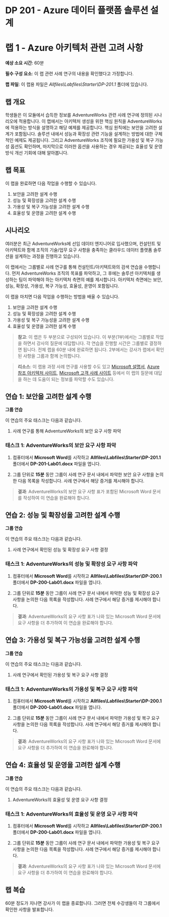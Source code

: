 ﻿---
lab:
    title: 'Azure 아키텍처 관련 고려 사항'
    module: '모듈 1: 데이터 플랫폼 아키텍처 고려 사항'
---

# DP 201 - Azure 데이터 플랫폼 솔루션 설계
# 랩 1 - Azure 아키텍처 관련 고려 사항

**예상 소요 시간**: 60분

**필수 구성 요소**: 이 랩 관련 사례 연구의 내용을 확인했다고 가정합니다.

**랩 파일**: 이 랩용 파일은 _Allfiles\Labfiles\Starter\DP-201.1_ 폴더에 있습니다.

## 랩 개요

학생들은 이 모듈에서 습득한 정보를 AdventureWorks 관련 사례 연구에 정의된 시나리오에 적용합니다. 이 랩에서는 아키텍처 생성을 위한 핵심 원칙을 AdventureWorks에 적용하는 방식을 설명하고 해당 예제를 제공합니다. 핵심 원칙에는 보안을 고려한 설계가 포함됩니다. 솔루션 내에서 성능과 확장성 관련 기능을 설계하는 방법에 대한 구체적인 예제도 제공됩니다. 그리고 AdventureWorks 조직에 필요한 가용성 및 복구 가능성 옵션도 확인하며, 마지막으로 이러한 옵션을 사용하는 경우 제공되는 효율성 및 운영 방식 개선 기회에 대해 알아봅니다.

## 랩 목표
  
이 랩을 완료하면 다음 작업을 수행할 수 있습니다.

1. 보안을 고려한 설계 수행
2. 성능 및 확장성을 고려한 설계 수행
3. 가용성 및 복구 가능성을 고려한 설계 수행
4. 효율성 및 운영을 고려한 설계 수행

## 시나리오
  
여러분은 최근 AdventureWorks에 선임 데이터 엔지니어로 입사했으며, 컨설턴트 및 아키텍트와 함께 조직의 기술/업무 요구 사항을 충족하는 클라우드 데이터 플랫폼 솔루션을 설계하는 과정을 진행하고 있습니다.

이 랩에서는 그룹별로 사례 연구를 통해 컨설턴트/아키텍트와의 검색 연습을 수행합니다. 먼저 AdventureWorks 조직의 목표를 파악하고, 그 후에는 솔루션 아키텍처를 생성하는 팀이 파악해야 하는 아키텍처 측면의 예를 제시합니다. 아키텍처 측면에는 보안, 성능, 확장성, 가용성, 복구 가능성, 효율성, 운영이 포함됩니다.

이 랩을 마치면 다음 작업을 수행하는 방법을 배울 수 있습니다.

1. 보안을 고려한 설계 수행
2. 성능 및 확장성을 고려한 설계 수행
3. 가용성 및 복구 가능성을 고려한 설계 수행
4. 효율성 및 운영을 고려한 설계 수행

>**참고**: 이 랩은 두 부분으로 구성되어 있습니다. 이 부분(1부)에서는 그룹별로 작업을 하면서 강사의 질문에 대답합니다. 각 연습을 진행할 시간은 그룹별로 결정하면 됩니다. 전체 랩을 60분 내에 완료하면 됩니다. 2부에서는 강사가 랩에서 확인된 사항을 그룹과 함께 논의합니다.

>**리소스**: 이 랩용 과정 사례 연구를 사용할 수도 있고 [Microsoft 설명서](https://docs.microsoft.com), [Azure 참조 아키텍처 사이트](https://docs.microsoft.com/ko-kr/azure/architecture/reference-architectures/), [Microsoft 고객 사례 사이트](https://customers.microsoft.com/) 등에서 이 랩의 질문에 대답을 하는 데 도움이 되는 정보를 파악할 수도 있습니다. 

## 연습 1: 보안을 고려한 설계 수행

**그룹 연습**
  
이 연습의 주요 태스크는 다음과 같습니다.

1. 사례 연구를 통해 AdventureWorks의 보안 요구 사항 파악

### 태스크 1: AdventureWorks의 보안 요구 사항 파악

1. 컴퓨터에서 **Microsoft Word**를 시작하고 **Allfiles\Labfiles\Starter\DP-201.1** 폴더에서 **DP-201-Lab01.docx** 파일을 엽니다.

1. 그룹 단위로 **15분** 동안 그룹이 사례 연구 문서 내에서 파악한 보안 요구 사항을 논의한 다음 목록을 작성합니다. 사례 연구에서 해당 증거를 제시해야 합니다.

> **결과**: AdventureWorks의 보안 요구 사항 표가 포함된 Microsoft Word 문서를 작성하여 이 연습을 완료해야 합니다.

## 연습 2: 성능 및 확장성을 고려한 설계 수행
  
**그룹 연습**
  
이 연습의 주요 태스크는 다음과 같습니다.

1. 사례 연구에서 확인된 성능 및 확장성 요구 사항 결정

### 태스크 1: AdventureWorks의 성능 및 확장성 요구 사항 파악

1. 컴퓨터에서 **Microsoft Word**를 시작하고 **Allfiles\Labfiles\Starter\DP-200.1** 폴더에서 **DP-200-Lab01.docx** 파일을 엽니다.

1. 그룹 단위로 **15분** 동안 그룹이 사례 연구 문서 내에서 파악한 성능 및 확장성 요구 사항을 논의한 다음 목록을 작성합니다. 사례 연구에서 해당 증거를 제시해야 합니다.

> **결과**: AdventureWorks의 요구 사항 표가 나와 있는 Microsoft Word 문서에 요구 사항을 더 추가하여 이 연습을 완료해야 합니다.

## 연습 3: 가용성 및 복구 가능성을 고려한 설계 수행
  
**그룹 연습**
  
이 연습의 주요 태스크는 다음과 같습니다.

1. 사례 연구에서 확인된 가용성 및 복구 요구 사항 결정

### 태스크 1: AdventureWorks의 가용성 및 복구 요구 사항 파악

1. 컴퓨터에서 **Microsoft Word**를 시작하고 **Allfiles\Labfiles\Starter\DP-200.1** 폴더에서 **DP-200-Lab01.docx** 파일을 엽니다.

1. 그룹 단위로 **15분** 동안 그룹이 사례 연구 문서 내에서 파악한 가용성 및 복구 요구 사항을 논의한 다음 목록을 작성합니다. 사례 연구에서 해당 증거를 제시해야 합니다.

> **결과**: AdventureWorks의 요구 사항 표가 나와 있는 Microsoft Word 문서에 요구 사항을 더 추가하여 이 연습을 완료해야 합니다.

## 연습 4: 효율성 및 운영을 고려한 설계 수행
  
**그룹 연습**
  
이 연습의 주요 태스크는 다음과 같습니다.

1. AdventureWorks의 효율성 및 운영 요구 사항 결정

### 태스크 1: AdventureWorks의 효율성 및 운영 요구 사항 파악

1. 컴퓨터에서 **Microsoft Word**를 시작하고 **Allfiles\Labfiles\Starter\DP-200.1** 폴더에서 **DP-200-Lab01.docx** 파일을 엽니다.

1. 그룹 단위로 **15분** 동안 그룹이 사례 연구 문서 내에서 파악한 가용성 및 복구 요구 사항을 논의한 다음 목록을 작성합니다. 사례 연구에서 해당 증거를 제시해야 합니다.

> **결과**: AdventureWorks의 요구 사항 표가 나와 있는 Microsoft Word 문서에 요구 사항을 더 추가하여 이 연습을 완료해야 합니다.

## 랩 복습

60분 정도가 지나면 강사가 이 랩을 종료합니다. 그러면 전체 수강생들이 각 그룹에서 확인한 사항을 발표합니다.